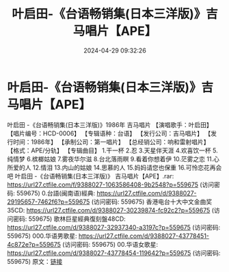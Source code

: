 ﻿---
title: 叶启田-《台语畅销集(日本三洋版)》吉马唱片【APE】
date: 2024-04-29 09:32:26
categories: 闽南语(台语)
tags: 华语中文
---
# 叶启田-《台语畅销集(日本三洋版)》吉马唱片【APE】

叶启田 -《台语畅销集(日本三洋版)》1986年 吉马唱片
【演唱歌手：叶启田】
【唱片编号：HCD-0006】
【专辑语种：台语】
【发行公司：吉马唱片】
【发行时间：1986年】
【承制公司：第一唱片】
【总经销公司：响和雷射唱片】
【格式：APE/分轨】
【专辑曲目】
1.干一杯
2.忍
3.天星伴天涯
4.欢喜饮一杯
5.纯情梦
6.槟榔姑娘
7.雾夜华尔滋
8.台北落雨瞑
9.看着你想着伊
10.茫雾之恋
11.心所爱的人
12.情泪
13.内山的姑娘
14.思慕的人
15.妈妈请您也保重
16.可怜恋花再会吧
叶启田 -《台语畅销集(日本三洋版)》 吉马唱片【APE】.rar: https://url27.ctfile.com/f/9388027-1063586408-9b2548?p=559675
(访问密码: 559675)
0.台語(闽南语)經典: https://url27.ctfile.com/d/9388027-29195657-7462f6?p=559675
(访问密码: 559675)
香港电台十大中文金曲奖 35CD: https://url27.ctfile.com/d/9388027-30239874-fc92c2?p=559675
(访问密码: 559675)
歌林巨星經典復刻盤48CD: https://url27.ctfile.com/d/9388027-32937340-a3197c?p=559675
(访问密码: 559675)
000.华语男歌星: https://url27.ctfile.com/d/9388027-43778451-4c872e?p=559675
(访问密码: 559675)
00.华语女歌星: https://url27.ctfile.com/d/9388027-43778454-119642?p=559675
(访问密码: 559675)
原文：[链接](https://blog.sina.com.cn/s/blog_1647c7e76010315ec.html)